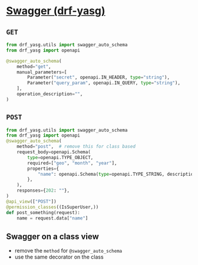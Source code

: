 # [Swagger (drf-yasg)](https://drf-yasg.readthedocs.io/en/stable/readme.html)

## `GET`

```python
from drf_yasg.utils import swagger_auto_schema
from drf_yasg import openapi

@swagger_auto_schema(
    method="get",
    manual_parameters=[
        Parameter("secret", openapi.IN_HEADER, type="string"),
        Parameter("query_param", openapi.IN_QUERY, type="string"),
    ],
    operation_description="",
)
```

## `POST`

```python
from drf_yasg.utils import swagger_auto_schema
from drf_yasg import openapi
@swagger_auto_schema(
    method="post",  # remove this for class based
    request_body=openapi.Schema(
        type=openapi.TYPE_OBJECT,
        required=["geo", "month", "year"],
        properties={
            "name": openapi.Schema(type=openapi.TYPE_STRING, description="example: "),
        },
    ),
    responses={202: ""},
)
@api_view(["POST"])
@permission_classes((IsSuperUser,))
def post_something(request):
    name = request.data["name"]
```

## Swagger on a class view

-   remove the `method` for `@swagger_auto_schema`
-   use the same decorator on the class
